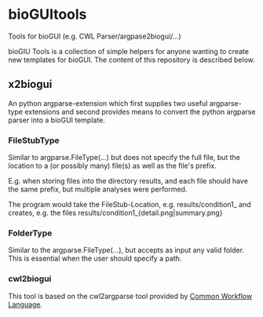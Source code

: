 # bioGUItools
Tools for bioGUI (e.g. CWL Parser/argpase2biogui/...)

bioGIU Tools is a collection of simple helpers for anyone wanting to create new templates for bioGUI.
The content of this repository is described below.

## x2biogui

An python argparse-extension which first supplies two useful argparse-type extensions and second provides means to convert the python argparse parser into a bioGUI template.

### FileStubType
Similar to argparse.FileType(...) but does not specify the full file, but the location to a (or possibly many) file(s) as well as the file's prefix.

E.g. when storing files into the directory results, and each file should have the same prefix, but multiple analyses were performed.

The program would take the FileStub-Location, e.g. results/condition1_ and creates, e.g. the files results/condition1_{detail.png|summary.png}
                      
### FolderType

Similar to the argparse.FileType(...), but accepts as input any valid folder.
This is essential when the user should specify a path.

### cwl2biogui

This tool is based on the cwl2argparse tool provided by [Common Workflow Language](https://github.com/common-workflow-language/cwl2argparse).
